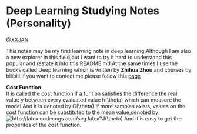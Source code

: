 <!--
* @Description:
* @Author:XXJAN
* @Company(School):LZU
* @Date:2020-11-4 14:40:23
* @LastEditors:XXJAN
* @LastEditTime:2020-11-4 14:40:23
-->
# Deep Learning Studying Notes (Personality)
@[XXJAN](https://github.com/xxjan719/)

This notes may be my first learning note in deep learning.Although I am also a new explorer in this field,but I want to try it hard to understand this popular and restate it into this README.md.At the same times I  use  the books called Deep learning which is written by **Zhihua Zhou** and courses by bilibili.If you want to contect me,please follow this [page](https://xxjan719@github.io)


**Cost Function**<br>
It is called the cost function if a funtion satisfies the difference the real value y between every evaluated value h(\theta) which can measure the model.And it is denoted by C(\theta).If  more samples exists, values on the cost function can be substituted to the mean value,denoted by <img src="http://latex.codecogs.com/svg.latex?J(\theta)" title="http://latex.codecogs.com/svg.latex?J(\theta)" />.And it is easy to get the properites of the  cost function. 

